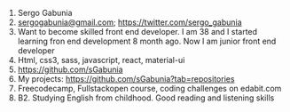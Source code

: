 1. Sergo Gabunia
2. sergogabunia@gmail.com; https://twitter.com/sergo_gabunia
3. Want to become skilled front end developer. I am 38 and I started learning fron end development 8 month ago. Now I am junior front end developer
4. Html, css3, sass, javascript, react, material-ui
5. https://github.com/sGabunia
6. My projects: https://github.com/sGabunia?tab=repositories
7. Freecodecamp, Fullstackopen course, coding challenges on edabit.com
8. B2. Studying English from childhood. Good reading and listening skills
